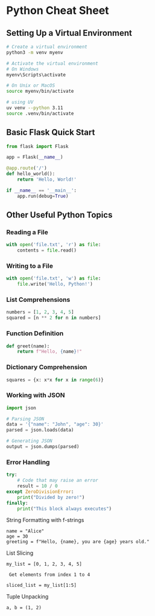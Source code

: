 # Python Cheat Sheet

## Setting Up a Virtual Environment

```bash
# Create a virtual environment
python3 -m venv myenv

# Activate the virtual environment
# On Windows
myenv\Scripts\activate

# On Unix or MacOS
source myenv/bin/activate

# using UV
uv venv --python 3.11
source .venv/bin/activate
```

## Basic Flask Quick Start

```python
from flask import Flask

app = Flask(__name__)

@app.route('/')
def hello_world():
    return 'Hello, World!'

if __name__ == '__main__':
    app.run(debug=True)
```

## Other Useful Python Topics

### Reading a File

```python
with open('file.txt', 'r') as file:
    contents = file.read()
```

### Writing to a File

```python
with open('file.txt', 'w') as file:
    file.write('Hello, Python!')
```

### List Comprehensions

```python
numbers = [1, 2, 3, 4, 5]
squared = [n ** 2 for n in numbers]
```

### Function Definition

```python
def greet(name):
    return f"Hello, {name}!"
```

### Dictionary Comprehension

```python
squares = {x: x*x for x in range(6)}
```

### Working with JSON

```python
import json

# Parsing JSON
data = '{"name": "John", "age": 30}'
parsed = json.loads(data)

# Generating JSON
output = json.dumps(parsed)
```

### Error Handling

```python
try:
    # Code that may raise an error
    result = 10 / 0
except ZeroDivisionError:
    print("Divided by zero!")
finally:
    print("This block always executes")
```

String Formatting with f-strings
```
name = "Alice"
age = 30
greeting = f"Hello, {name}, you are {age} years old."
```
List Slicing
```
my_list = [0, 1, 2, 3, 4, 5]

 Get elements from index 1 to 4

sliced_list = my_list[1:5]
```
Tuple Unpacking
```
a, b = (1, 2)
```
